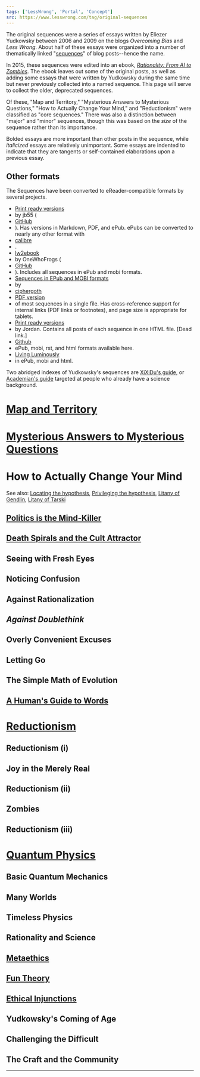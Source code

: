 ```yaml
---
tags: ['LessWrong', 'Portal', 'Concept']
src: https://www.lesswrong.com/tag/original-sequences
---
```


The original sequences were a series of essays written by Eliezer Yudkowsky between 2006 and 2009 on the blogs *Overcoming Bias* and *Less Wrong*. About half of these essays were organized into a number of thematically linked "[sequences](https://www.lesswrong.com/tag/sequences)" of blog posts--hence the name.

In 2015, these sequences were edited into an ebook, [*Rationality: From AI to Zombies*](https://www.lesswrong.com/tag/rationality:-from-ai-to-zombies). The ebook leaves out some of the original posts, as well as adding some essays that were written by Yudkowsky during the same time but never previously collected into a named sequence. This page will serve to collect the older, deprecated sequences.

Of these, "Map and Territory," "Mysterious Answers to Mysterious Questions," "How to Actually Change Your Mind," and "Reductionism" were classified as "core sequences." There was also a distinction between "major" and "minor" sequences, though this was based on the *size* of the sequence rather than its importance.

Bolded essays are more important than other posts in the sequence, while *italicized* essays are relatively unimportant. Some essays are indented to indicate that they are tangents or self-contained elaborations upon a previous essay.

## Other formats
The Sequences have been converted to eReader-compatible formats by several projects.

- [Print ready versions](http://jb55.com/lesswrong/)
-  by jb55 (
- [GitHub](https://github.com/jb55/lesswrong-print)
- ). Has versions in Markdown, PDF, and ePub. ePubs can be converted to nearly any other format with 
- [calibre](http://calibre-ebook.com/)
- .
- [lw2ebook](http://dl.dropbox.com/u/4907943/sequences_ebooks.zip)
-  by OneWhoFrogs (
- [GitHub](https://github.com/OneWhoFrogs/lw2ebook)
- ). Includes all sequences in ePub and mobi formats.
- [Sequences in EPub and MOBI formats](http://lesswrong.com/lw/72m/an_epub_of_eliezers_blog_posts/)
-  by 
- [ciphergoth](/user/ciphergoth)
- [PDF version](http://dato.github.com/lesswrong-bundle/)
-  of most sequences in a single file. Has cross-reference support for internal links (PDF links or footnotes), and page size is appropriate for tablets.
- [Print ready versions](http://lesswrong.com/lw/319/print_ready_version_of_the_sequences/)
-  by Jordan. Contains all posts of each sequence in one HTML file. [Dead link.]
- [Github](https://github.com/kespindler/scrapelw)
-  ePub, mobi, rst, and html formats available here.
- [Living Luminously](https://github.com/weverett/LWSeq)
-  in ePub, mobi and html.

Two abridged indexes of Yudkowsky's sequences are [XiXiDu's guide](http://lesswrong.com/r/discussion/lw/66u/rewriting_the_sequences/4cc0), or [Academian's guide](/user/Academian) targeted at people who already have a science background.

# [Map and Territory](https://wiki.lesswrong.com/wiki/Map_and_Territory_(sequence))
# [Mysterious Answers to Mysterious Questions](https://www.lesswrong.com/tag/mysterious-answers-to-mysterious-questions)
# How to Actually Change Your Mind
See also: [Locating the hypothesis](https://wiki.lesswrong.com/wiki/Locating_the_hypothesis), [Privileging the hypothesis](https://www.lesswrong.com/tag/privileging-the-hypothesis), [Litany of Gendlin](https://www.lesswrong.com/tag/litany-of-gendlin), [Litany of Tarski](https://www.lesswrong.com/tag/litany-of-tarski)

## [Politics is the Mind-Killer](https://www.lesswrong.com/tag/politics-is-the-mind-killer)
## [Death Spirals and the Cult Attractor](https://www.lesswrong.com/tag/death-spirals-and-the-cult-attractor)
## Seeing with Fresh Eyes
## Noticing Confusion
## Against Rationalization
## *Against Doublethink*
## Overly Convenient Excuses
## Letting Go
## The Simple Math of Evolution
## [A Human's Guide to Words](https://wiki.lesswrong.com/wiki/A_Human's_Guide_to_Words)
# [Reductionism](https://www.lesswrong.com/tag/reductionism-sequence)
## Reductionism (i)
## Joy in the Merely Real
## Reductionism (ii)
## Zombies
## Reductionism (iii)
# [Quantum Physics](https://www.lesswrong.com/tag/the-quantum-physics-sequence)
## Basic Quantum Mechanics
## Many Worlds
## Timeless Physics
## Rationality and Science
## [Metaethics](https://www.lesswrong.com/tag/metaethics-sequence)
## [Fun Theory](https://www.lesswrong.com/tag/the-fun-theory-sequence)
## [Ethical Injunctions](https://www.lesswrong.com/tag/ethical-injunction)
## Yudkowsky's Coming of Age
## Challenging the Difficult
## The Craft and the Community


---

